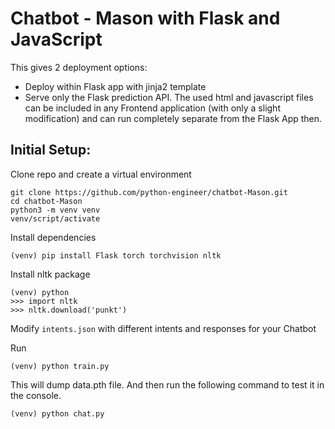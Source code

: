 # Chatbot - Mason with Flask and JavaScript


This gives 2 deployment options:
- Deploy within Flask app with jinja2 template
- Serve only the Flask prediction API. The used html and javascript files can be included in any Frontend application (with only a slight modification) and can run completely separate from the Flask App then.

## Initial Setup:


Clone repo and create a virtual environment
```
git clone https://github.com/python-engineer/chatbot-Mason.git
cd chatbot-Mason
python3 -m venv venv
venv/script/activate
```
Install dependencies
```
(venv) pip install Flask torch torchvision nltk
```
Install nltk package
```
(venv) python
>>> import nltk
>>> nltk.download('punkt')
```
Modify `intents.json` with different intents and responses for your Chatbot

Run
```
(venv) python train.py
```
This will dump data.pth file. And then run
the following command to test it in the console.
```
(venv) python chat.py
```

